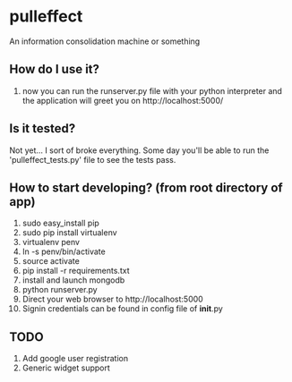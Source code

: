 pulleffect
==========

An information consolidation machine or something


## How do I use it?

  1. now you can run the runserver.py file with your
     python interpreter and the application will
     greet you on http://localhost:5000/

## Is it tested?

  Not yet... I sort of broke everything. Some day you'll be able to run the 'pulleffect_tests.py' file to see the tests pass.

## How to start developing? (from root directory of app)

  1. sudo easy_install pip
  2. sudo pip install virtualenv
  3. virtualenv penv
  4. ln -s penv/bin/activate
  5. source activate
  6. pip install -r requirements.txt
  7. install and launch mongodb
  7. python runserver.py
  8. Direct your web browser to http://localhost:5000
  9. Signin credentials can be found in config file of __init__.py

## TODO
  1. Add google user registration
  2. Generic widget support
